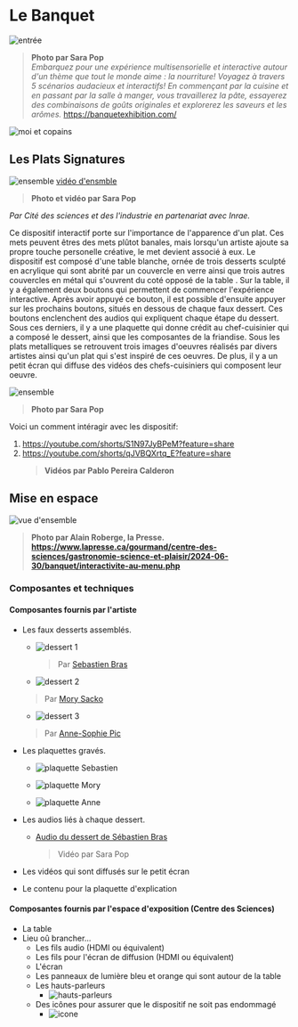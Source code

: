 # Le Banquet



![entrée](medias/affiche_entree.png) 
> **Photo par Sara Pop** <br>
> *Embarquez pour une expérience multisensorielle et interactive autour d'un thème que tout le monde aime : la nourriture!
Voyagez à travers 5 scénarios audacieux et interactifs!
En commençant par la cuisine et en passant par la salle à manger, vous travaillerez la pâte, essayerez des combinaisons de goûts originales et explorerez les saveurs et les arômes.* https://banquetexhibition.com/


![moi et copains](medias/devant_banquet.png)

## **Les Plats Signatures**
![ensemble](medias/ensemble_Les_Plats_Signatures.png) 
[vidéo d'ensmble](https://youtu.be/jK2MxHlzELg)

> **Photo et vidéo par Sara Pop** <br>

*Par Cité des sciences et des l'industrie en partenariat avec Inrae.* <br>

Ce dispositif interactif porte sur l'importance de l'apparence d'un plat. Ces mets peuvent êtres des mets plûtot banales, mais lorsqu'un artiste ajoute sa propre touche personelle créative, le met devient associé à eux. 
Le dispositif est composé d'une table blanche, ornée de trois desserts sculpté en acrylique qui sont abrité par un couvercle en verre ainsi que trois autres couvercles en métal qui s'ouvrent du coté opposé de la table . Sur la table, il y a également deux boutons qui permettent de commencer l'expérience interactive. Après avoir appuyé ce bouton,
il est possible d'ensuite appuyer sur les prochains boutons, situés en dessous de chaque faux dessert. Ces boutons enclenchent des audios qui expliquent chaque étape du dessert. Sous ces derniers, il y a une plaquette qui donne crédit au chef-cuisinier qui a composé le dessert, ainsi que les composantes de la friandise. Sous les plats metalliques se retrouvent trois images d'oeuvres réalisés par divers artistes ainsi qu'un plat qui s'est inspiré de ces oeuvres. De plus, il y a un petit écran qui diffuse des vidéos des chefs-cuisiniers qui composent leur oeuvre.


 ![ensemble](medias/LPS_description.png)
> **Photo par Sara Pop** <br>







Voici un comment intéragir avec les dispositif:
1. https://youtube.com/shorts/S1N97JyBPeM?feature=share 
2. https://youtube.com/shorts/qJVBQXrtq_E?feature=share
   > **Vidéos par Pablo Pereira Calderon**







## Mise en espace ##

![vue d'ensemble](medias/vue_ensemble_Alain_Roberge_Presse.png)
> **Photo par Alain Roberge, la Presse. https://www.lapresse.ca/gourmand/centre-des-sciences/gastronomie-science-et-plaisir/2024-06-30/banquet/interactivite-au-menu.php**

### Composantes et techniques ###
 #### Composantes fournis par l'artiste ####
 
-  Les faux desserts assemblés.
    - ![dessert 1](medias/dessert01_Sebastien_Bras.png)
      > Par [Sebastien Bras](https://www.bras.fr/fr/la-cuisine/sebastien-bras)
    - ![dessert 2](medias/dessert02_Mory_Sacko.png)
     > Par [Mory Sacko](https://mory-sacko.com/chef/)
    - ![dessert 3](medias/dessert03_AnneSophie_Pic.png)
     > Par [Anne-Sophie Pic](https://anne-sophie-pic.com/portrait/)


     
- Les plaquettes gravés.
  
  - ![plaquette Sebastien](medias/plaquette_Sebastien_Bras.png)
  
  - ![plaquette Mory](medias/plaquette_Mory_Sacko.png)
  
  - ![plaquette Anne](medias/plaquette_AnneSophie_Pic.png)

 - Les audios liés à chaque dessert.

    - [Audio du dessert de Sébastien Bras](https://youtu.be/IhVuG9N1TSc)
      > Vidéo par Sara Pop


  - Les vidéos qui sont diffusés sur le petit écran

  - Le contenu pour la plaquette d'explication


#### Composantes fournis par l'espace d'exposition (Centre des Sciences) ####

- La table
- Lieu oû brancher...
  - Les fils audio (HDMI ou équivalent)
  - Les fils pour l'écran de diffusion (HDMI ou équivalent)
  - L'écran
  - Les panneaux de lumière bleu et orange qui sont autour de la table
  - Les hauts-parleurs
    -  ![hauts-parleurs](medias/speakers_banquet.png)
  - Des icônes pour assurer que le dispositif ne soit pas endommagé
     - ![icone](medias/banquet_icone.png)
 

  









                                  




